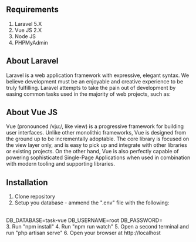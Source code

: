 ## Requirements

1. Laravel 5.X
2. Vue JS 2.X
3. Node JS
4. PHPMyAdmin

## About Laravel

Laravel is a web application framework with expressive, elegant syntax. We believe development must be an enjoyable and creative experience to be truly fulfilling. Laravel attempts to take the pain out of development by easing common tasks used in the majority of web projects, such as:

## About Vue JS

Vue (pronounced /vjuː/, like view) is a progressive framework for building user interfaces. Unlike other monolithic frameworks, Vue is designed from the ground up to be incrementally adoptable. The core library is focused on the view layer only, and is easy to pick up and integrate with other libraries or existing projects. On the other hand, Vue is also perfectly capable of powering sophisticated Single-Page Applications when used in combination with modern tooling and supporting libraries.

## Installation

1. Clone repository
2. Setup you database - ammend the ".env" file with the following:
<br>
DB_DATABASE=task-vue
DB_USERNAME=root
DB_PASSWORD=
</br>
3. Run "npm install"
4. Run "npm run watch"
5. Open a second terminal and run "php artisan serve"
6. Open your browser at http://localhost
